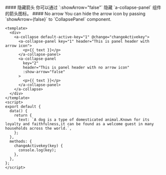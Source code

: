 <cn>
#### 隐藏箭头
你可以通过 `:showArrow="false"` 隐藏 `a-collapse-panel` 组件的箭头图标。
</cn>

<us>
#### No arrow
You can hide the arrow icon by passing `showArrow={false}` to `CollapsePanel` component.
</us>

```vue
<template>
  <div>
    <a-collapse default-active-key="1" @change="changeActivekey">
      <a-collapse-panel key="1" header="This is panel header with arrow icon">
        <p>{{ text }}</p>
      </a-collapse-panel>
      <a-collapse-panel
        key="2"
        header="This is panel header with no arrow icon"
        :show-arrow="false"
      >
        <p>{{ text }}</p>
      </a-collapse-panel>
    </a-collapse>
  </div>
</template>
<script>
export default {
  data() {
    return {
      text: `A dog is a type of domesticated animal.Known for its loyalty and faithfulness,it can be found as a welcome guest in many households across the world.`,
    };
  },
  methods: {
    changeActivekey(key) {
      console.log(key);
    },
  },
};
</script>
```
